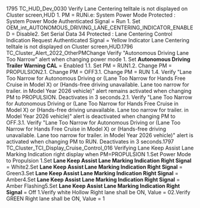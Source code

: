1795 TC_HUD_Dev_0030 Verify Lane Centering telltale is not displayed on Cluster screen,HUD 1. PM = RUNi.e: System Power Mode Protected : System Power Mode Authenticated Signal = Run 1. Set OEM_int_AUTONOMOUS_DRIVING_LANE_CENTERING_INDICATOR_ENABLED = Disable2. Set Serial Data 34 Protected : Lane Centering Control Indication Request Authenticated Signal = Yellow Indicator Lane Centering telltale is not displayed on Cluster screen,HUD.1796 TC_Cluster_Alert_2022_OtherPMChange Verify "Autonomous Driving Lane Too Narrow" alert when changing power mode 1. Set **Autonomous Driving Trailer Warning CAL** = Enabled 1.1. Set PM = RUN1.2. Change PM = PROPULSION2.1. Change PM = OFF3.1. Change PM = RUN 1.4. Verify "Lane Too Narrow for Autonomous Driving or (Lane Too Narrow for Hands Free Cruise in Model X) or (Hands-free driving unavailable. Lane too narrow for trailer. in Model Year 2026 vehicle)" alert remains activated when changing PM to PROPULSION. Deactivates in 3 seconds.2.1. Verify "Lane Too Narrow for Autonomous Driving or (Lane Too Narrow for Hands Free Cruise in Model X) or (Hands-free driving unavailable. Lane too narrow for trailer. in Model Year 2026 vehicle)" alert is deactivated when changing PM to OFF.3.1. Verify "Lane Too Narrow for Autonomous Driving or (Lane Too Narrow for Hands Free Cruise in Model X) or (Hands-free driving unavailable. Lane too narrow for trailer. in Model Year 2026 vehicle)" alert is activated when changing PM to RUN. Deactivates in 3 seconds.1797 TC_Cluster_TCI_Display_Cruise_Control_016 Verifying Lane Keep Assist Lane Marking Indication right display when PM=PROPULSION 1.Set Power Mode to Propulsion 1.Set **Lane Keep Assist Lane Marking Indication Right Signal** = White2.Set **Lane Keep Assist Lane Marking Indication Right Signal** = Green3.Set **Lane Keep Assist Lane Marking Indication Right Signal** = Amber4.Set **Lane Keep Assist Lane Marking Indication Right Signal** = Amber Flashing5.Set **Lane Keep Assist Lane Marking Indication Right Signal** = Off 1.Verify white Hollow Right lane shall be ON, Value = 02.Verify GREEN Right lane shall be ON, Value = 1